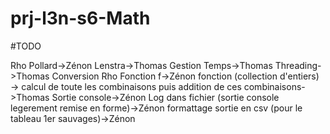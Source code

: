 # prj-l3n-s6-Math

#TODO

Rho Pollard->Zénon
Lenstra->Thomas
Gestion Temps->Thomas
Threading->Thomas
Conversion Rho Fonction f->Zénon
fonction (collection d'entiers) -> calcul de toute les combinaisons puis addition de ces combinaisons->Thomas
Sortie console->Zénon
Log dans fichier (sortie console legerement remise en forme)->Zénon
formattage sortie en csv (pour le tableau 1er sauvages)->Zénon
